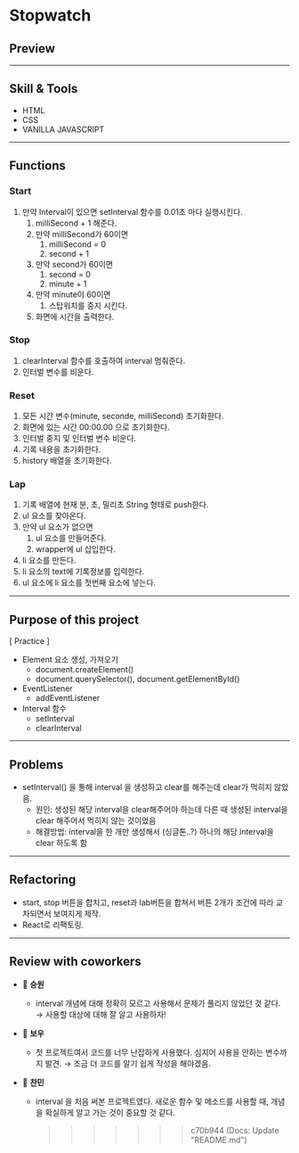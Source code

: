 # Stopwatch

## Preview

---

## Skill & Tools

- HTML
- CSS
- VANILLA JAVASCRIPT

---

## Functions

### **Start**

1. 만약 Interval이 있으면 setInterval 함수를 0.01초 마다 실행시킨다.
   1. milliSecond + 1 해준다.
   2. 만약 milliSecond가 60이면
      1. milliSecond = 0
      2. second + 1
   3. 만약 second가 60이면
      1. second = 0
      2. minute + 1
   4. 만약 minute이 60이면
      1. 스탑워치를 중지 시킨다.
   5. 화면에 시간을 출력한다.

### **Stop**

1.  clearInterval 함수를 호출하여 interval 멈춰준다.
2.  인터벌 변수를 비운다.

### **Reset**

1.  모든 시간 변수(minute, seconde, milliSecond) 초기화한다.
2.  화면에 있는 시간 00:00.00 으로 초기화한다.
3.  인터벌 중지 및 인터벌 변수 비운다.
4.  기록 내용을 초기화한다.
5.  history 배열을 초기화한다.

### **Lap**

1.  기록 배열에 현재 분, 초, 밀리초 String 형태로 push한다.
2.  ul 요소를 찾아온다.
3.  만약 ul 요소가 없으면
    1.  ul 요소를 만들어준다.
    2.  wrapper에 ul 삽입한다.
4.  li 요소를 만든다.
5.  li 요소의 text에 기록정보를 입력한다.
6.  ul 요소에 li 요소를 첫번째 요소에 넣는다.

---

## Purpose of this project

[ Practice ]

- Element 요소 생성, 가져오기
  - document.createElement()
  - document.querySelector(), document.getElementById()
- EventListener
  - addEventListener
- Interval 함수
  - setInterval
  - clearInterval

---

## Problems

- setInterval() 을 통해 interval 을 생성하고 clear를 해주는데 clear가 먹히지 않았음.
  - 원인: 생성된 해당 interval을 clear해주어야 하는데 다른 때 생성된 interval을 clear 해주어서 먹히지 않는 것이었음
  - 해결방법: interval을 한 개만 생성해서 (싱글톤..?) 하나의 해당 interval을 clear 하도록 함

---

## Refactoring

- start, stop 버튼을 합치고, reset과 lab버튼을 합쳐서 버튼 2개가 조건에 따라 교차되면서 보여지게 제작.
- React로 리팩토링.

---

## Review with coworkers

- 👻 **승원**

  - interval 개념에 대해 정확히 모르고 사용해서 문제가 풀리지 않았던 것 같다.
    → 사용할 대상에 대해 잘 알고 사용하자!

- 🤡 **보우**
  - 첫 프로젝트여서 코드를 너무 난잡하게 사용했다. 심지어 사용을 안하는 변수까지 발견.
    → 조금 더 코드를 알기 쉽게 작성을 해야겠음.
- 🙉 **찬민**
  - interval 을 처음 써본 프로젝트였다.
    새로운 함수 및 메소드를 사용할 때, 개념을 확실하게 알고 가는 것이 중요할 것 같다.
    > > > > > > > c70b944 (Docs: Update "README.md")

